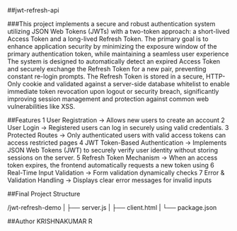 ##jwt-refresh-api

###This project implements a secure and robust authentication system utilizing JSON Web Tokens (JWTs) with a two-token approach:
a short-lived Access Token and a long-lived Refresh Token. 
The primary goal is to enhance application security by minimizing the exposure window of the primary authentication token, while maintaining a seamless user experience
The system is designed to automatically detect an expired Access Token and securely exchange the Refresh Token for a new pair, preventing constant re-login prompts. 
The Refresh Token is stored in a secure, HTTP-Only cookie and validated against a server-side database whitelist to enable immediate token revocation upon logout or security breach, significantly improving session management and protection against common web vulnerabilities like XSS.




##Features
1   User Registration →	Allows new users to create an account
2	  User Login →	Registered users can log in securely using valid credentials.
3   Protected Routes →	Only authenticated users with valid access tokens can access restricted pages
4  	JWT Token-Based Authentication →	    Implements JSON Web Tokens (JWT) to securely verify user identity without storing sessions on the server.
5  	Refresh Token Mechanism →   When an access token expires, the frontend automatically requests a new token using
6  	Real-Time Input Validation →    Form validation dynamically checks
7  	Error & Validation Handling →   Displays clear error messages for invalid inputs

##Final Project Structure

/jwt-refresh-demo
|
├── server.js 
|
├── client.html
|
└── package.json


##Author 
    KRISHNAKUMAR R


  

